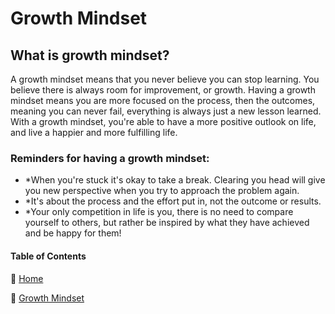 # Growth Mindset

## What is growth mindset?

A growth mindset means that you never believe you can stop learning. You believe there is always room for improvement, or growth. Having  a growth mindset means you are more focused on the process, then the outcomes, meaning you can never fail, everything is always just a new lesson learned. With a growth mindset, you're able to have a more positive outlook on life, and live a happier and more fulfilling life. 

### Reminders for having a growth mindset:
- *When you're stuck it's okay to take a break. Clearing you head will give you new perspective when you try to approach the problem again.
- *It's about the process and the effort put in, not the outcome or results. 
- *Your only competition in life is you, there is no need to compare yourself to others, but rather be inspired by what they have achieved and be happy for them! 

#### Table of Contents
:small_blue_diamond: [Home](/README.md)

:small_blue_diamond: [Growth Mindset](/growthmindset.md)
